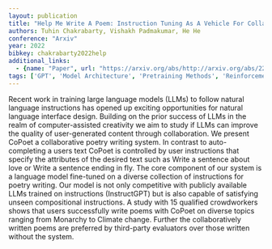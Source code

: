 ```yaml
---
layout: publication
title: "Help Me Write A Poem: Instruction Tuning As A Vehicle For Collaborative Poetry Writing"
authors: Tuhin Chakrabarty, Vishakh Padmakumar, He He
conference: "Arxiv"
year: 2022
bibkey: chakrabarty2022help
additional_links:
  - {name: "Paper", url: "https://arxiv.org/abs/http://arxiv.org/abs/2210.13669v1"}
tags: ['GPT', 'Model Architecture', 'Pretraining Methods', 'Reinforcement Learning', 'Training Techniques']
---
```

Recent work in training large language models (LLMs) to follow natural language instructions has opened up exciting opportunities for natural language interface design. Building on the prior success of LLMs in the realm of computer-assisted creativity we aim to study if LLMs can improve the quality of user-generated content through collaboration. We present CoPoet a collaborative poetry writing system. In contrast to auto-completing a users text CoPoet is controlled by user instructions that specify the attributes of the desired text such as Write a sentence about love or Write a sentence ending in fly. The core component of our system is a language model fine-tuned on a diverse collection of instructions for poetry writing. Our model is not only competitive with publicly available LLMs trained on instructions (InstructGPT) but is also capable of satisfying unseen compositional instructions. A study with 15 qualified crowdworkers shows that users successfully write poems with CoPoet on diverse topics ranging from Monarchy to Climate change. Further the collaboratively written poems are preferred by third-party evaluators over those written without the system.
